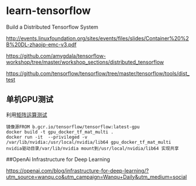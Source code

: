# learn-tensorflow
Build a Distributed Tensorflow System

http://events.linuxfoundation.org/sites/events/files/slides/Container%20%2B%20DL-zhaojp-emc-v3.pdf

https://github.com/amygdala/tensorflow-workshop/tree/master/workshop_sections/distributed_tensorflow

https://github.com/tensorflow/tensorflow/tree/master/tensorflow/tools/dist_test

## 单机GPU测试

利用[矩阵运算测试](https://github.com/k8sp/k8s-tensorflow/pull/16)
```
镜像源FROM b.gcr.io/tensorflow/tensorflow:latest-gpu
docker build -t gpu_docker_tf_mat_multi .
docker run -it  --privileged -v /var/lib/nvidia:/usr/local/nvidia/lib64 gpu_docker_tf_mat_multi
nvidia驱动目录/var/lib/nvidia mount到/usr/local/nvidia/lib64 实现共享
```


##OpenAi
Infrastructure for Deep Learning

https://openai.com/blog/infrastructure-for-deep-learning/?utm_source=wanqu.co&utm_campaign=Wanqu+Daily&utm_medium=social

